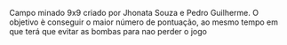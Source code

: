 Campo minado 9x9 criado por Jhonata Souza e Pedro Guilherme. O objetivo è conseguir o maior número de pontuação, ao mesmo tempo em que terá que evitar as bombas para nao perder o jogo
               
 
               
                
              


